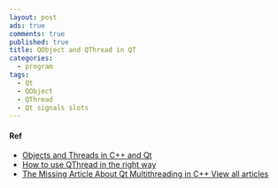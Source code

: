 ```yaml
---
layout: post
ads: true
comments: true
published: true
title: QObject and QThread in QT
categories:
  - program
tags:
  - Qt
  - QObject
  - QThread
  - Qt signals slots
---
```

#### Ref
- [Objects and Threads in C++ and Qt](http://kholdstare.github.io/technical/2012/08/21/objects-and-threads-in-cpp-1.html)
- [How to use QThread in the right way](http://blog.debao.me/2013/08/how-to-use-qthread-in-the-right-way-part-1/)
- [The Missing Article About Qt Multithreading in C++
View all articles](https://www.toptal.com/qt/qt-multithreading-c-plus-plus)
